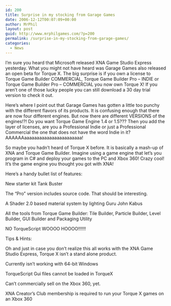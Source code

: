 ```yaml
---
id: 200
title: Surprise in my stocking from Garage Games
date: 2006-12-12T00:07:09+00:00
author: MrPhil
layout: post
guid: http://www.mrphilgames.com/?p=200
permalink: /surprise-in-my-stocking-from-garage-games/
categories:
  - News
---
```

I’m sure you heard that Microsoft released XNA Game Studio Express yesterday. What you might not have heard was Garage Games also released an open beta for Torque X. The big surprise is if you own a license to Torque Game Builder COMMERCIAL, Torque Game Builder Pro – INDIE or Torque Game Builder Pro – COMMERCIAL you now own Torque X! If you aren’t one of those lucky people you can still download a 30 day trial version to check it out.

Here’s where I point out that Garage Games has gotten a little too punchy with the different flavors of its products. It is confusing enough that there are now four different engines. But now there are different VERSIONS of the engines!?! Do you want Torque Game Engine 1.4 or 1.5??? Then you add the layer of licenses, are you a Professional Indie or just a Professional Commercial the one that does not have the word Indie in it? AAAAAAaaaaaaaaaaaaaaaaaaaaaaa!

So maybe you hadn’t heard of Torque X before. It is basically a mash-up of XNA and Torque Game Builder. Imagine using a game engine that let’s you program in C# and deploy your games to the PC and Xbox 360! Crazy cool! It’s the game engine you thought you got with XNA!

Here’s a handy bullet list of features:

New starter kit Tank Buster
  
The &#8220;Pro&#8221; version includes source code. That should be interesting.
  
A Shader 2.0 based material system by lighting Guru John Kabus
  
All the tools from Torque Game Builder: Tile Builder, Particle Builder, Level Builder, GUI Builder and Packaging Utility
  
NO TorqueScript WOOOO HOOOO!!!!!!
  
Tips & Hints:

Oh and just in case you don’t realize this all works with the XNA Game Studio Express, Torque X isn’t a stand alone product.
  
Currently isn&#8217;t working with 64-bit Windows
  
TorqueScript Gui files cannot be loaded in TorqueX
  
Can&#8217;t commercially sell on the Xbox 360, yet.
  
XNA Creator&#8217;s Club membership is required to run your Torque X games on an Xbox 360